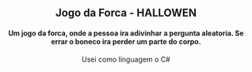 
<h2 align="center">Jogo da Forca - HALLOWEN</h2>
<h4 align="center">Um jogo da forca, onde a pessoa ira adivinhar a pergunta aleatoria. Se errar o boneco ira perder um parte do corpo.</h4>
<p align="center">Usei como linguagem o C#</p>
